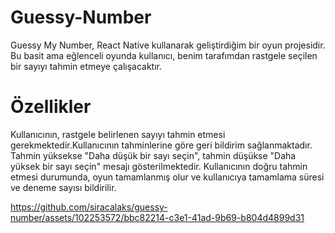# Guessy-Number
Guessy My Number, React Native kullanarak geliştirdiğim bir oyun projesidir. Bu basit ama eğlenceli oyunda kullanıcı, benim tarafımdan rastgele seçilen bir sayıyı tahmin etmeye çalışacaktır.

# Özellikler
Kullanıcının, rastgele belirlenen sayıyı tahmin etmesi gerekmektedir.Kullanıcının tahminlerine göre geri bildirim sağlanmaktadır. Tahmin yüksekse "Daha düşük bir sayı seçin", tahmin düşükse "Daha yüksek bir sayı seçin" mesajı gösterilmektedir. Kullanıcının doğru tahmin etmesi durumunda, oyun tamamlanmış olur ve kullanıcıya tamamlama süresi ve deneme sayısı bildirilir.




https://github.com/siracalaks/guessy-number/assets/102253572/bbc82214-c3e1-41ad-9b69-b804d4899d31

